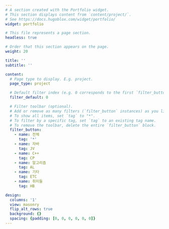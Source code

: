 ```yaml
---
# A section created with the Portfolio widget.
# This section displays content from `content/project/`.
# See https://docs.hugoblox.com/widget/portfolio/
widget: portfolio

# This file represents a page section.
headless: true

# Order that this section appears on the page.
weight: 20

title: ''
subtitle: ''

content:
  # Page type to display. E.g. project.
  page_type: project

  # Default filter index (e.g. 0 corresponds to the first `filter_button` instance below).
  filter_default: 0

  # Filter toolbar (optional).
  # Add or remove as many filters (`filter_button` instances) as you like.
  # To show all items, set `tag` to "*".
  # To filter by a specific tag, set `tag` to an existing tag name.
  # To remove the toolbar, delete the entire `filter_button` block.
  filter_button:
    - name: 전체
      tag: '*'
    - name: 자바
      tag: JV
    - name: C++
      tag: CP
    - name: 알고리즘
      tag: AL
    - name: 기타
      tag: ETC
    - name: 취미들
      tag: HB

design:
  columns: '1'
  view: masonry
  flip_alt_rows: true
  background: {}
  spacing: {padding: [0, 0, 0, 0, 0, 0]}
---
```

